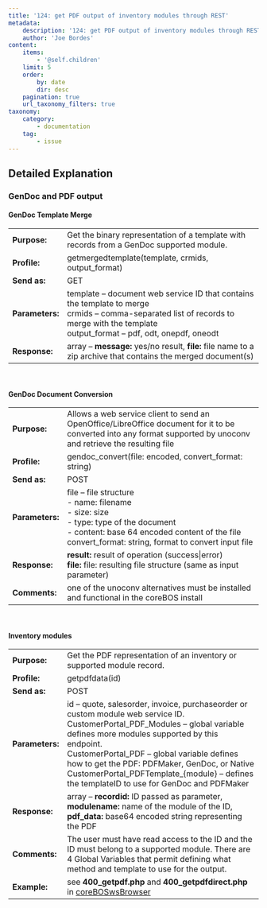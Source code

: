 ```yaml
---
title: '124: get PDF output of inventory modules through REST'
metadata:
    description: '124: get PDF output of inventory modules through REST'
    author: 'Joe Bordes'
content:
    items:
        - '@self.children'
    limit: 5
    order:
        by: date
        dir: desc
    pagination: true
    url_taxonomy_filters: true
taxonomy:
    category:
        - documentation
    tag:
        - issue
---
```


## Detailed Explanation

### GenDoc and PDF output

#### GenDoc Template Merge

<table class="table table-striped">
<tbody>
<tr>
<td><strong>Purpose:</strong></td>
<td>Get the binary representation of a template with records from a GenDoc supported module.</th>
</tr>
<tr>
<td><strong>Profile:</strong></td>
<td>getmergedtemplate(template, crmids, output_format)</th>
</tr>
<tr>
<td><strong>Send as:</strong></td>
<td>GET</td>
</tr>
<tr>
<td><strong>Parameters:</strong></td>
<td>template – document web service ID that contains the template to merge<br>
crmids – comma-separated list of records to merge with the template<br>
output_format – pdf, odt, onepdf, oneodt</td>
</tr>
<tr>
<td><strong>Response:</strong></td>
<td>array –
<strong>message:</strong> yes/no result,
<strong>file:</strong> file name to a zip archive that contains the merged document(s)</td>
</tr>
</tbody>
</table>
<br>

#### GenDoc Document Conversion

<table class="table table-striped">
<tbody>
<tr>
<td><strong>Purpose:</strong></td>
<td>Allows a web service client to send an OpenOffice/LibreOffice document for it to be converted into any format supported by unoconv and retrieve the resulting file</th>
</tr>
<tr>
<td><strong>Profile:</strong></td>
<td>gendoc_convert(file: encoded, convert_format: string)</th>
</tr>
<tr>
<td><strong>Send as:</strong></td>
<td>POST</td>
</tr>
<tr>
<td><strong>Parameters:</strong></td>
<td>file – file structure<br>
- name: filename<br>
- size: size<br>
- type: type of the document<br>
- content: base 64 encoded content of the file<br>
convert_format: string, format to convert input file</td>
</tr>
<tr>
<td><strong>Response:</strong></td>
<td><strong>result:</strong> result of operation (success|error)<br>
<strong>file:</strong> file: resulting file structure (same as input parameter)</td>
</tr>
<tr>
<td><strong>Comments:</strong></td>
<td>one of the unoconv alternatives must be installed and functional in the coreBOS install</th>
</tr>
</tbody>
</table>
<br>

#### Inventory modules

<table class="table table-striped">
<tbody>
<tr>
<td><strong>Purpose:</strong></td>
<td>Get the PDF representation of an inventory or supported module record.</th>
</tr>
<tr>
<td><strong>Profile:</strong></td>
<td>getpdfdata(id)</th>
</tr>
<tr>
<td><strong>Send as:</strong></td>
<td>POST</td>
</tr>
<tr>
<td><strong>Parameters:</strong></td>
<td>id – quote, salesorder, invoice, purchaseorder or custom module web service ID.<br>
CustomerPortal_PDF_Modules – global variable defines more modules supported by this endpoint.<br>
CustomerPortal_PDF – global variable defines how to get the PDF: PDFMaker, GenDoc, or Native<br>
CustomerPortal_PDFTemplate_{module} – defines the templateID to use for GenDoc and PDFMaker</td>
</tr>
<tr>
<td><strong>Response:</strong></td>
<td>array –
<strong>recordid:</strong> ID passed as parameter,<br>
<strong>modulename:</strong> name of the module of the ID,<br>
<strong>pdf_data:</strong> base64 encoded string representing the PDF</td>
</tr>
<tr>
<td><strong>Comments:</strong></td>
<td>The user must have read access to the ID and the ID must belong to a supported module.
There are 4 Global Variables that permit defining what method and template to use for the output.</th>
</tr>
<tr>
<td><strong>Example:</strong></td>
<td>see <strong> 400_getpdf.php</strong> and  <strong> 400_getpdfdirect.php </strong> in <a href="https://github.com/tsolucio/coreBOSwsDevelopment">coreBOSwsBrowser</a></th>
</tr>
</tbody>
</table>
<br>